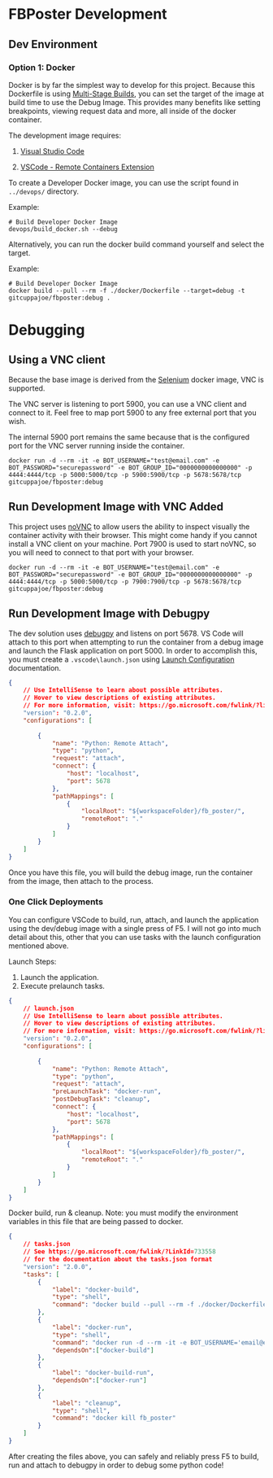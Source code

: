 # FBPoster Development

## Dev Environment

### Option 1: Docker
Docker is by far the simplest way to develop for this project. Because this Dockerfile is using [Multi-Stage Builds](https://docs.docker.com/develop/develop-images/multistage-build/), you can set the target of the image at build time to use the Debug Image. This provides many benefits like setting breakpoints, viewing request data and more, all inside of the docker container.

The development image requires:

1) [Visual Studio Code](https://code.visualstudio.com/)

2) [VSCode - Remote Containers Extension](https://marketplace.visualstudio.com/items?itemName=ms-vscode-remote.remote-containers)

To create a Developer Docker image, you can use the script found in `../devops/` directory.

Example:
```
# Build Developer Docker Image
devops/build_docker.sh --debug
```

Alternatively, you can run the docker build command yourself and select the target.

Example:
```
# Build Developer Docker Image
docker build --pull --rm -f ./docker/Dockerfile --target=debug -t gitcuppajoe/fbposter:debug .
```

# Debugging

## Using a VNC client

Because the base image is derived from the [Selenium](https://github.com/SeleniumHQ/docker-selenium) docker image, VNC is supported.

The VNC server is listening to port 5900, you can use a VNC client and connect to it. Feel free to map port 5900 to any free external port that you wish.

The internal 5900 port remains the same because that is the configured port for the VNC server running inside the container.

```
docker run -d --rm -it -e BOT_USERNAME="test@email.com" -e BOT_PASSWORD="securepassword" -e BOT_GROUP_ID="0000000000000000" -p 4444:4444/tcp -p 5000:5000/tcp -p 5900:5900/tcp -p 5678:5678/tcp gitcuppajoe/fbposter:debug
```

## Run Development Image with VNC Added

This project uses [noVNC](https://github.com/novnc/noVNC) to allow users the ability to inspect visually the container activity with their browser. This might come handy if you cannot install a VNC client on your machine. Port 7900 is used to start noVNC, so you will need to connect to that port with your browser.

```
docker run -d --rm -it -e BOT_USERNAME="test@email.com" -e BOT_PASSWORD="securepassword" -e BOT_GROUP_ID="0000000000000000" -p 4444:4444/tcp -p 5000:5000/tcp -p 7900:7900/tcp -p 5678:5678/tcp gitcuppajoe/fbposter:debug
```

## Run Development Image with Debugpy

The dev solution uses [debugpy](https://github.com/microsoft/debugpy) and listens on port 5678. VS Code will attach to this port when attempting to run the container from a debug image and launch the Flask application on port 5000. In order to accomplish this, you must create a `.vscode\launch.json` using [Launch Configuration](https://code.visualstudio.com/docs/editor/debugging#_launch-configurations) documentation.

``` json
{
    // Use IntelliSense to learn about possible attributes.
    // Hover to view descriptions of existing attributes.
    // For more information, visit: https://go.microsoft.com/fwlink/?linkid=830387
    "version": "0.2.0",
    "configurations": [
        
        {
            "name": "Python: Remote Attach",
            "type": "python",
            "request": "attach",
            "connect": {
                "host": "localhost",
                "port": 5678
            },
            "pathMappings": [
                {
                    "localRoot": "${workspaceFolder}/fb_poster/",
                    "remoteRoot": "."
                }
            ]
        }
    ]
}
```

Once you have this file, you will build the debug image, run the container from the image, then attach to the process.

### One Click Deployments

You can configure VSCode to build, run, attach, and launch the application using the dev/debug image with a single press of F5. I will not go into much detail about this, other that you can use tasks with the launch configuration mentioned above.

Launch Steps: 
1) Launch the application. 
2) Execute prelaunch tasks.

``` json
{
    // launch.json
    // Use IntelliSense to learn about possible attributes.
    // Hover to view descriptions of existing attributes.
    // For more information, visit: https://go.microsoft.com/fwlink/?linkid=830387
    "version": "0.2.0",
    "configurations": [
        
        {
            "name": "Python: Remote Attach",
            "type": "python",
            "request": "attach",
            "preLaunchTask": "docker-run",
            "postDebugTask": "cleanup",
            "connect": {
                "host": "localhost",
                "port": 5678
            },
            "pathMappings": [
                {
                    "localRoot": "${workspaceFolder}/fb_poster/",
                    "remoteRoot": "."
                }
            ]
        }
    ]
}
```

Docker build, run & cleanup. Note: you must modify the environment variables in this file that are being passed to docker.

``` json
{
    // tasks.json
    // See https://go.microsoft.com/fwlink/?LinkId=733558
    // for the documentation about the tasks.json format
    "version": "2.0.0",
    "tasks": [
        {
            "label": "docker-build",
            "type": "shell",
            "command": "docker build --pull --rm -f ./docker/Dockerfile --target=debug -t gitcuppajoe/fbposter:debug ."
        },
        {
            "label": "docker-run",
            "type": "shell",
            "command": "docker run -d --rm -it -e BOT_USERNAME='email@email.com' -e BOT_PASSWORD='superdupersecurepassword' -e BOT_GROUP_ID='groupid' -p 4444:4444/tcp -p 5000:5000/tcp -p 5900:5900/tcp -p 7900:7900/tcp -p 5678:5678/tcp --name fb_poster gitcuppajoe/fbposter:debug",
            "dependsOn":["docker-build"]
        },
        {
            "label": "docker-build-run",
            "dependsOn":["docker-run"]
        },
        {
            "label": "cleanup",
            "type": "shell",
            "command": "docker kill fb_poster"
        }
    ]
}
```

After creating the files above, you can safely and reliably press F5 to build, run and attach to debugpy in order to debug some python code!